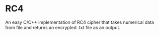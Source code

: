 # RC4
An easy C/C++ implementation of RC4 cipher that takes numerical data from file and returns an encrypted .txt file as an output. 

